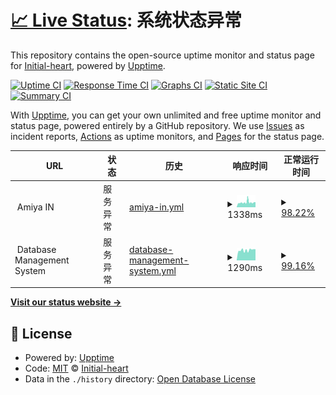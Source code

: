 # [📈 Live Status](https://init.amiya.cn): <!--live status--> **系统状态异常**

This repository contains the open-source uptime monitor and status page for [Initial-heart](https://init.amiya.cn), powered by [Upptime](https://github.com/upptime/upptime).

[![Uptime CI](https://github.com/Initial-heart-1/upptime/workflows/Uptime%20CI/badge.svg)](https://github.com/Initial-heart-1/upptime/actions?query=workflow%3A%22Uptime+CI%22)
[![Response Time CI](https://github.com/Initial-heart-1/upptime/workflows/Response%20Time%20CI/badge.svg)](https://github.com/Initial-heart-1/upptime/actions?query=workflow%3A%22Response+Time+CI%22)
[![Graphs CI](https://github.com/Initial-heart-1/upptime/workflows/Graphs%20CI/badge.svg)](https://github.com/Initial-heart-1/upptime/actions?query=workflow%3A%22Graphs+CI%22)
[![Static Site CI](https://github.com/Initial-heart-1/upptime/workflows/Static%20Site%20CI/badge.svg)](https://github.com/Initial-heart-1/upptime/actions?query=workflow%3A%22Static+Site+CI%22)
[![Summary CI](https://github.com/Initial-heart-1/upptime/workflows/Summary%20CI/badge.svg)](https://github.com/Initial-heart-1/upptime/actions?query=workflow%3A%22Summary+CI%22)

With [Upptime](https://upptime.js.org), you can get your own unlimited and free uptime monitor and status page, powered entirely by a GitHub repository. We use [Issues](https://github.com/Initial-heart-1/upptime/issues) as incident reports, [Actions](https://github.com/Initial-heart-1/upptime/actions) as uptime monitors, and [Pages](https://init.amiya.cn) for the status page.

<!--start: status pages-->
<!-- This summary is generated by Upptime (https://github.com/upptime/upptime) -->
<!-- Do not edit this manually, your changes will be overwritten -->
<!-- prettier-ignore -->
| URL | 状态 | 历史 | 响应时间 | 正常运行时间 |
| --- | ------ | ------- | ------------- | ------ |
| <img alt="" src="https://icons.duckduckgo.com/ip3/null.ico" height="13"> Amiya IN | 服务异常 | [amiya-in.yml](https://github.com/Initial-heart-1/upptime/commits/HEAD/history/amiya-in.yml) | <details><summary><img alt="响应时间图表" src="./graphs/amiya-in/response-time-week.png" height="20"> 1338ms</summary><br><a href="https://init.amiya.cn/history/amiya-in"><img alt="响应时间 2151" src="https://img.shields.io/endpoint?url=https%3A%2F%2Fraw.githubusercontent.com%2FInitial-heart-1%2Fupptime%2FHEAD%2Fapi%2Famiya-in%2Fresponse-time.json"></a><br><a href="https://init.amiya.cn/history/amiya-in"><img alt="24 小时内的响应检测时间 1376" src="https://img.shields.io/endpoint?url=https%3A%2F%2Fraw.githubusercontent.com%2FInitial-heart-1%2Fupptime%2FHEAD%2Fapi%2Famiya-in%2Fresponse-time-day.json"></a><br><a href="https://init.amiya.cn/history/amiya-in"><img alt="7 天内的响应检测时间 1338" src="https://img.shields.io/endpoint?url=https%3A%2F%2Fraw.githubusercontent.com%2FInitial-heart-1%2Fupptime%2FHEAD%2Fapi%2Famiya-in%2Fresponse-time-week.json"></a><br><a href="https://init.amiya.cn/history/amiya-in"><img alt="30 天内的响应检测时间 1348" src="https://img.shields.io/endpoint?url=https%3A%2F%2Fraw.githubusercontent.com%2FInitial-heart-1%2Fupptime%2FHEAD%2Fapi%2Famiya-in%2Fresponse-time-month.json"></a><br><a href="https://init.amiya.cn/history/amiya-in"><img alt="1 年内的响应检测时间 1996" src="https://img.shields.io/endpoint?url=https%3A%2F%2Fraw.githubusercontent.com%2FInitial-heart-1%2Fupptime%2FHEAD%2Fapi%2Famiya-in%2Fresponse-time-year.json"></a></details> | <details><summary><a href="https://init.amiya.cn/history/amiya-in">98.22%</a></summary><a href="https://init.amiya.cn/history/amiya-in"><img alt="正常运行时间 42.17%" src="https://img.shields.io/endpoint?url=https%3A%2F%2Fraw.githubusercontent.com%2FInitial-heart-1%2Fupptime%2FHEAD%2Fapi%2Famiya-in%2Fuptime.json"></a><br><a href="https://init.amiya.cn/history/amiya-in"><img alt="24 小时内的正常运行时间 99.96%" src="https://img.shields.io/endpoint?url=https%3A%2F%2Fraw.githubusercontent.com%2FInitial-heart-1%2Fupptime%2FHEAD%2Fapi%2Famiya-in%2Fuptime-day.json"></a><br><a href="https://init.amiya.cn/history/amiya-in"><img alt="7 天内的正常运行时间 98.22%" src="https://img.shields.io/endpoint?url=https%3A%2F%2Fraw.githubusercontent.com%2FInitial-heart-1%2Fupptime%2FHEAD%2Fapi%2Famiya-in%2Fuptime-week.json"></a><br><a href="https://init.amiya.cn/history/amiya-in"><img alt="30 天内的正常运行时间 99.23%" src="https://img.shields.io/endpoint?url=https%3A%2F%2Fraw.githubusercontent.com%2FInitial-heart-1%2Fupptime%2FHEAD%2Fapi%2Famiya-in%2Fuptime-month.json"></a><br><a href="https://init.amiya.cn/history/amiya-in"><img alt="1 年内的正常运行时间 38.32%" src="https://img.shields.io/endpoint?url=https%3A%2F%2Fraw.githubusercontent.com%2FInitial-heart-1%2Fupptime%2FHEAD%2Fapi%2Famiya-in%2Fuptime-year.json"></a></details>
| <img alt="" src="https://icons.duckduckgo.com/ip3/null.ico" height="13"> Database Management System | 服务异常 | [database-management-system.yml](https://github.com/Initial-heart-1/upptime/commits/HEAD/history/database-management-system.yml) | <details><summary><img alt="响应时间图表" src="./graphs/database-management-system/response-time-week.png" height="20"> 1290ms</summary><br><a href="https://init.amiya.cn/history/database-management-system"><img alt="响应时间 1741" src="https://img.shields.io/endpoint?url=https%3A%2F%2Fraw.githubusercontent.com%2FInitial-heart-1%2Fupptime%2FHEAD%2Fapi%2Fdatabase-management-system%2Fresponse-time.json"></a><br><a href="https://init.amiya.cn/history/database-management-system"><img alt="24 小时内的响应检测时间 1404" src="https://img.shields.io/endpoint?url=https%3A%2F%2Fraw.githubusercontent.com%2FInitial-heart-1%2Fupptime%2FHEAD%2Fapi%2Fdatabase-management-system%2Fresponse-time-day.json"></a><br><a href="https://init.amiya.cn/history/database-management-system"><img alt="7 天内的响应检测时间 1290" src="https://img.shields.io/endpoint?url=https%3A%2F%2Fraw.githubusercontent.com%2FInitial-heart-1%2Fupptime%2FHEAD%2Fapi%2Fdatabase-management-system%2Fresponse-time-week.json"></a><br><a href="https://init.amiya.cn/history/database-management-system"><img alt="30 天内的响应检测时间 1641" src="https://img.shields.io/endpoint?url=https%3A%2F%2Fraw.githubusercontent.com%2FInitial-heart-1%2Fupptime%2FHEAD%2Fapi%2Fdatabase-management-system%2Fresponse-time-month.json"></a><br><a href="https://init.amiya.cn/history/database-management-system"><img alt="1 年内的响应检测时间 1847" src="https://img.shields.io/endpoint?url=https%3A%2F%2Fraw.githubusercontent.com%2FInitial-heart-1%2Fupptime%2FHEAD%2Fapi%2Fdatabase-management-system%2Fresponse-time-year.json"></a></details> | <details><summary><a href="https://init.amiya.cn/history/database-management-system">99.16%</a></summary><a href="https://init.amiya.cn/history/database-management-system"><img alt="正常运行时间 67.60%" src="https://img.shields.io/endpoint?url=https%3A%2F%2Fraw.githubusercontent.com%2FInitial-heart-1%2Fupptime%2FHEAD%2Fapi%2Fdatabase-management-system%2Fuptime.json"></a><br><a href="https://init.amiya.cn/history/database-management-system"><img alt="24 小时内的正常运行时间 99.99%" src="https://img.shields.io/endpoint?url=https%3A%2F%2Fraw.githubusercontent.com%2FInitial-heart-1%2Fupptime%2FHEAD%2Fapi%2Fdatabase-management-system%2Fuptime-day.json"></a><br><a href="https://init.amiya.cn/history/database-management-system"><img alt="7 天内的正常运行时间 99.16%" src="https://img.shields.io/endpoint?url=https%3A%2F%2Fraw.githubusercontent.com%2FInitial-heart-1%2Fupptime%2FHEAD%2Fapi%2Fdatabase-management-system%2Fuptime-week.json"></a><br><a href="https://init.amiya.cn/history/database-management-system"><img alt="30 天内的正常运行时间 99.54%" src="https://img.shields.io/endpoint?url=https%3A%2F%2Fraw.githubusercontent.com%2FInitial-heart-1%2Fupptime%2FHEAD%2Fapi%2Fdatabase-management-system%2Fuptime-month.json"></a><br><a href="https://init.amiya.cn/history/database-management-system"><img alt="1 年内的正常运行时间 47.04%" src="https://img.shields.io/endpoint?url=https%3A%2F%2Fraw.githubusercontent.com%2FInitial-heart-1%2Fupptime%2FHEAD%2Fapi%2Fdatabase-management-system%2Fuptime-year.json"></a></details>

<!--end: status pages-->

[**Visit our status website →**](https://init.amiya.cn)

## 📄 License

- Powered by: [Upptime](https://github.com/upptime/upptime)
- Code: [MIT](./LICENSE) © [Initial-heart](https://init.amiya.cn)
- Data in the `./history` directory: [Open Database License](https://opendatacommons.org/licenses/odbl/1-0/)

